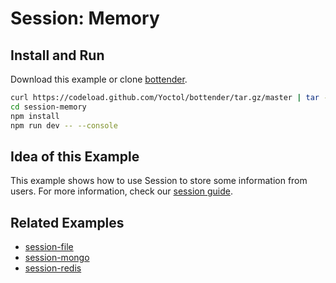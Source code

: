 # Session: Memory

## Install and Run

Download this example or clone [bottender](https://github.com/Yoctol/bottender).

```sh
curl https://codeload.github.com/Yoctol/bottender/tar.gz/master | tar -xz --strip=2 bottender-master/examples/session-memory
cd session-memory
npm install
npm run dev -- --console
```

## Idea of this Example

This example shows how to use Session to store some information from users. For
more information, check our
[session guide](https://bottender.js.org/docs/the-basics-session).

## Related Examples

- [session-file](../session-file)
- [session-mongo](../session-mongo)
- [session-redis](../session-redis)
